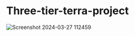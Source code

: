 # Three-tier-terra-project

![Screenshot 2024-03-27 112459](https://github.com/krishnarajj/Three-tier-terra-project/assets/96655654/c345589a-b394-41ad-be3a-5e73cbb24ea9)
